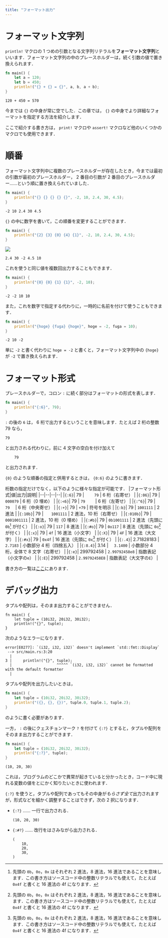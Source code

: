```yaml
---
title: "フォーマット出力"
---
```


# フォーマット文字列
`println!` マクロの 1 つめの引数となる文字列リテラルを**フォーマット文字列**といいます．フォーマット文字列の中のプレースホルダーは，続く引数の値で置き換えられます．

```rust
fn main() {
    let a = 120;
    let b = 450;
    println!("{} + {} = {}", a, b, a + b);
}
```
```:stdout
120 + 450 = 570
```
今までは `{}` の中身が常に空でした．この章では， `{}` の中身でより詳細なフォーマットを指定する方法を紹介します．

ここで紹介する書き方は， `print!` マクロや `assert!` マクロなど他のいくつかのマクロでも使用できます．
# 順番
フォーマット文字列中に複数のプレースホルダーが存在したとき，今までは最初の引数が最初のプレースホルダー， 2 番目の引数が 2 番目のプレースホルダー……という順に置き換えられていました．
```rust
fn main() {
    println!("{} {} {} {} {}", -2, 10, 2.4, 30, 4.5);
}
```
```:stdout
-2 10 2.4 30 4.5
```
`{}` の中に数字を書いて，この順番を変更することができます．
```rust
fn main() {
    println!("{2} {3} {0} {4} {1}", -2, 10, 2.4, 30, 4.5);
}
```
![](https://storage.googleapis.com/zenn-user-upload/humiekrhwzp58cnrbgp9wdnqyvst)
```:stdout
2.4 30 -2 4.5 10
```
これを使うと同じ値を複数回出力することもできます．
```rust
fn main() {
    println!("{0} {0} {1} {1}", -2, 10);
}
```
```:stdout
-2 -2 10 10
```
また，これを数字で指定する代わりに，一時的に名前を付けて使うこともできます．
```rust
fn main() {
    println!("{hoge} {fuga} {hoge}", hoge = -2, fuga = 10);
}
```
```:stdout
-2 10 -2
```
単に `-2` と書く代わりに `hoge = -2` と書くと，フォーマット文字列中の `{hoge}` が `-2` で置き換えられます．
# フォーマット形式
プレースホルダーで，コロン `:` に続く部分はフォーマットの形式を表します．
```rust
fn main() {
    println!("{:6}", 79);
}
```
`:` の後の `6` は， 6 桁で出力するということを意味します．たとえば 2 桁の整数 79 なら，
```:stdout
79
```
と出力される代わりに，前に 4 文字の空白を付け加えて
```:stdout
    79
```
と出力されます．

`{0}` のような順番の指定と併用するときは， `{0:6}` のように書きます．

桁数の指定だけでなく，以下のように様々な指定が可能です．
|フォーマット形式|値|出力|説明|
|--|--|--|--|
|`{:6}`| 79 | `    79` | 6 桁（右寄せ） |
|`{:06}`| 79 | `000079` | 6 桁（0 埋め） |
|`{:<6}`| 79 | `79    ` | 6 桁（左寄せ） |
|`{:^6}`| 79 | `  79  ` | 6 桁（中央寄せ） |
|`{:+}`| 79 | `+79` | 符号を明示 |
|`{:b}`| 79 | `1001111` | 2 進法 |
|`{:10b}`| 79 | `   1001111` | 2 進法，10 桁（右寄せ） |
|`{:010b}`| 79 | `0001001111` | 2 進法，10 桁（0 埋め） |
|`{:#b}`| 79 | `0b1001111` | 2 進法（先頭に `0b`[^1] が付く） |
|`{:o}`| 79 | `117` | 8 進法 |
|`{:#o}`| 79 | `0o117` | 8 進法（先頭に `0o`[^1] が付く） |
|`{:x}`| 79 | `4f` | 16 進法（小文字） |
|`{:X}`| 79 | `4F` | 16 進法（大文字） |
|`{:#x}`| 79 | `0x4f` | 16 進法（先頭に `0x`[^1] が付く） |
|`{:.4}`| 2.71828183 | `2.7183` | 小数部分 4 桁（四捨五入） |
|`{:8.4}`| 3.14 | `  3.1400` | 小数部分 4 桁，全体で 8 文字（右寄せ） |
|`{:e}`| 299792458 | `2.99792458e8` | 指数表記（小文字の`e`） |
|`{:E}`| 299792458 | `2.99792458E8` | 指数表記（大文字の`E`） |

[^1]: 先頭の `0b`，`0o`，`0x` はそれぞれ 2 進法，8 進法，16 進法であることを意味します．この書き方はソースコード中の整数リテラルでも使えて，たとえば `0x4f` と書くと 16 進法の 4f になります．

書き方の一覧は[ここ](https://doc.rust-lang.org/std/fmt/)にあります．

# デバッグ出力
タプルや配列は，そのまま出力することができません．
```rust:コンパイルエラー
fn main() {
    let tuple = (10i32, 20i32, 30i32);
    println!("{}", tuple);
}
```
次のようなエラーになります．
```
error[E0277]: `(i32, i32, i32)` doesn't implement `std::fmt::Display`
 --> src/main.rs:3:20
  |
3 |     println!("{}", tuple);
  |                    ^^^^^ `(i32, i32, i32)` cannot be formatted with the default formatter
  |
```
タプルや配列を出力したいときは，
```rust
fn main() {
    let tuple = (10i32, 20i32, 30i32);
    println!("({}, {}, {})", tuple.0, tuple.1, tuple.2);
}
```
のように書く必要があります．

一方， `:` の後にクェスチョンマーク `?` を付けて `{:?}` とすると，タプルや配列をそのまま出力することができます．
```rust
fn main() {
    let tuple = (10i32, 20i32, 30i32);
    println!("{:?}", tuple);
}
```
```:stdout
(10, 20, 30)
```
これは，プログラムのどこかで異常が起きていると分かったとき，コード中に現れる変数の値をとにかく知りたいときに使われます．

`{:?}` を使うと，タプルや配列であってもその中身が*もらさず全て*出力されますが，形式などを細かく調整することはできず，次の 2 択になります．

- `{:?}` …… 一行で出力される．
  ```
  (10, 20, 30)
  ```
- `{:#?}` …… 改行をはさみながら出力される．
  ```
  (
      10,
      20,
      30,
  )
  ```

